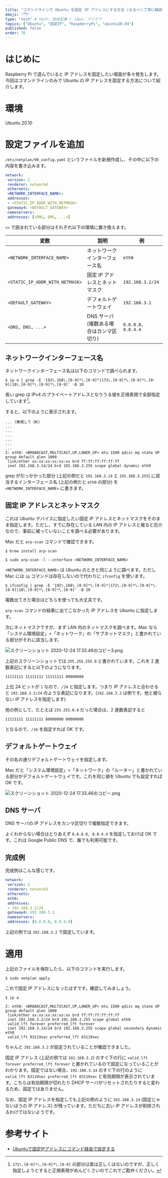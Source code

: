 ```yaml
---
title: "コマンドラインで Ubuntu を固定 IP アドレスにする方法 (なるべく丁寧に解説)"
emoji: "🗂"
type: "tech" # tech: 技術記事 / idea: アイデア
topics: ["Ubuntu", "固定IP", "RaspberryPi", "ubuntu20.04"]
published: false
order: 76
---
```


# はじめに
Raspberry Pi で遊んでいると IP アドレスを固定したい場面が多々発生します。今回はコマンドラインのみで Ubuntu の IP アドレスを固定する方法について紹介します。

# 環境
Ubuntu 20.10

# 設定ファイルを追加
`/etc/netplan/99_config.yaml` というファイルを新規作成し、その中に以下の内容を書き込みます。

```yaml:/etc/netplan/99_config.yaml
network:
 version: 2
 renderer: networkd
 ethernets:
 <NETWORK_INTERFACE_NAME>:
 addresses:
 - <STATIC_IP_ADDR_WITH_NETMASK>
 gateway4: <DEFAULT_GATEWAY>
 nameservers:
 addresses: [<DNS, DNS, ...>]
```

`<>` で囲まれている部分はそれぞれ以下の環境に置き換えます。

| 変数 | 説明 | 例 |
|---|---|---|
| `<NETWORK_INTERFACE_NAME>` | ネットワークインターフェース名 | `eth0` |
| `<STATIC_IP_ADDR_WITH_NETMASK>` | 固定 IP アドレスとネットマスク | `192.168.3.2/24` |
| `<DEFAULT_GATEWAY>` | デフォルトゲートウェイ | `192.168.3.1` |
| `<DNS, DNS, ...>` | DNS サーバ (複数ある場合はカンマ区切り) | `8.8.8.8, 8.8.4.4` |

## ネットワークインターフェース名
ネットワークインターフェース名は以下のコマンドで調べられます。

```shell
$ ip a | grep -E '192\.168\.[0-9]*\.[0-9]*|172\.[0-9]*\.[0-9]*\.[0-9]|10\.[0-9]*\.[0-9]*\.[0-9]' -B 10
```

長い grep は IPv4 のプライベートアドレスとなりうる値を正規表現で全部指定しています[^1]。

[^1]: `172\.[0-9]*\.[0-9]*\.[0-9]` の部分は実は正しくはないのですが、正しく指定しようとすると正規表現がめんどくさいのでこれでご勘弁ください。

すると、以下のように表示されます。

```
... (無視して OK)
...
...
...
...
...
...
2: eth0: <BROADCAST,MULTICAST,UP,LOWER_UP> mtu 1500 qdisc mq state UP group default qlen 1000
 link/ether xx:xx:xx:xx:xx:xx brd ff:ff:ff:ff:ff:ff
 inet 192.168.3.14/24 brd 192.168.3.255 scope global dynamic eth0
```

grep が引っかかった部分 (上記の例だと `192.168.3.14` と `192.168.3.255`) に該当するインターフェース名 (上記の例だと `eth0` の部分) を `<NETWORK_INTERFACE_NAME>` に書きます。

## 固定 IP アドレスとネットマスク
これは Ubuntu デバイスに指定したい固定 IP アドレスとネットマスクをそのまま指定します。ただし、すでに存在している LAN 内の IP アドレスと被ると厄介なので、事前に被っていないことを調べる必要があります。

Mac だと `arp-scan` コマンドで確認できます。

```shell
$ brew install arp-scan
```

```shell
$ sudo arp-scan -l --interface <NETWORK_INTERFACE_NAME>
```

`<NETWORK_INTERFACE_NAME>` は Ubuntu のときと同じように調べます。ただし Mac には `ip` コマンドは存在しないので代わりに `ifconfig` を使います。

```shell
$ ifconfig | grep -E '192\.168\.[0-9]*\.[0-9]*|172\.[0-9]*\.[0-9]*\.[0-9]|10\.[0-9]*\.[0-9]*\.[0-9]' -B 10
```

複数出てきた場合はどちらを使っても大丈夫です。

`arp-scan` コマンドの結果に出てこなかった IP アドレスを Ubuntu に指定します。

次にネットマスクですが、まず LAN 内のネットマスクを調べます。Mac なら「システム環境設定」>「ネットワーク」の「サブネットマスク」と書かれている部分がそれに該当します。

![スクリーンショット 2020-12-24 17.33.46のコピー3.png](https://qiita-image-store.s3.ap-northeast-1.amazonaws.com/0/113895/26a3bf88-a98a-35f2-2009-cfb0f364d824.png)

上記のスクリーンショットでは `255.255.255.0` と書かれています。これを 2 進数表記にすると以下のようになります。

```
11111111 11111111 11111111 00000000
```

上位 24 ビットが `1` なので、`/24` と指定します。つまり IP アドレスと合わせると `192.168.3.2/24` のような表記になります。(`192.168.3.2` は例です。他と被らない IP アドレスを指定します)

他の例として、たとえば `255.255.0.0` だった場合は、2 進数表記すると

```
11111111 11111111 00000000 00000000
```

となるので、`/16` を指定すれば OK です。

## デフォルトゲートウェイ
その名の通りデフォルトゲートウェイを指定します。

Mac だと「システム環境設定」>「ネットワーク」の「ルーター」と書かれている部分がデフォルトゲートウェイです。これを同じ値を Ubuntu でも設定すれば OK です。

![スクリーンショット 2020-12-24 17.33.46のコピー.png](https://qiita-image-store.s3.ap-northeast-1.amazonaws.com/0/113895/c2832948-4948-6b47-b494-ef8259744721.png)

## DNS サーバ
DNS サーバの IP アドレスをカンマ区切りで複数指定できます。

よくわからない場合はとりあえず `8.8.8.8, 8.8.4.4` を指定しておけば OK です。これは Google Public DNS で、誰でも利用可能です。

## 完成例
完成例はこんな感じです。

```yaml:/etc/netplan/99_config.yaml
network:
 version: 2
 renderer: networkd
 ethernets:
 eth0:
 addresses:
 - 192.168.3.2/24
 gateway4: 192.168.3.1
 nameservers:
 addresses: [8.8.8.8, 8.8.4.4]
```

上記の例では `192.168.3.2` で固定しています。

# 適用
上記のファイルを保存したら、以下のコマンドを実行します。

```shell
$ sudo netplan apply
```

これで固定 IP アドレスになったはずです。確認してみましょう。

```shell
$ ip a
```

```
2: eth0: <BROADCAST,MULTICAST,UP,LOWER_UP> mtu 1500 qdisc mq state UP group default qlen 1000
 link/ether xx:xx:xx:xx:xx:xx brd ff:ff:ff:ff:ff:ff
 inet 192.168.3.2/24 brd 192.168.3.255 scope global eth0
 valid_lft forever preferred_lft forever
 inet 192.168.3.14/24 brd 192.168.3.255 scope global secondary dynamic eth0
 valid_lft 83119sec preferred_lft 83119sec
```

ちゃんと `192.168.3.2` が設定されていることが確認できました。

固定 IP アドレス (上記の例では `192.168.3.2`) のすぐ下の行に `valid_lft forever preferred_lft forever` と書かれているので固定になっていることがわかります。固定ではない場合、`192.168.3.14` のすぐ下の行のように `valid_lft 83119sec preferred_lft 83119sec` と有効期限が表示されています。こちらは有効期限が切れたり DHCP サーバがリセットされたりすると変わるため、固定ではありません。

なお、固定 IP アドレスを指定しても上記の例のように `192.168.3.14` (固定じゃないほうの IP アドレス) が残っています。ただちに古い IP アドレスが削除されるわけではないようです。

# 参考サイト
- [Ubuntuで固定IPアドレスにコマンド経由で設定する](https://thr3a.hatenablog.com/entry/20200517/1589721539)
